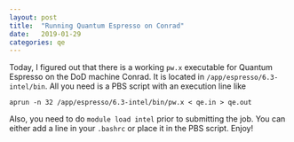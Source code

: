 ```yaml
---
layout: post
title:  "Running Quantum Espresso on Conrad"
date:   2019-01-29
categories: qe
---
```

Today, I figured out that there is a working `pw.x` executable for Quantum Espresso on the DoD machine Conrad. It is located in `/app/espresso/6.3-intel/bin`. All you need is a PBS script with an execution line like

```
aprun -n 32 /app/espresso/6.3-intel/bin/pw.x < qe.in > qe.out
```

Also, you need to do `module load intel` prior to submitting the job. You can either add a line in your `.bashrc` or place it in the PBS script. Enjoy!
